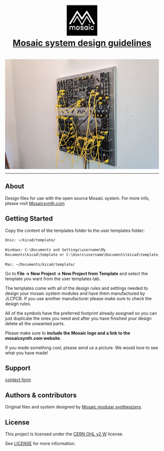 <h1 align="center">
  <a href="https://github.com/Mosaic-modular/mosaic-system-design-guidelines">
    <!-- Please provide path to your logo here -->
    <img src="docs/images/MMlogo3.png" alt="Logo" width="100" height="100">
    <br />
    Mosaic system design guidelines
  </a>
  
</h1>

<div align="center">
  <br />
    <img align="center" src="docs/images/IMG_20220603_103824384.jpg" alt="MM system" width="640" height="360">
  <br />
</div>



---

## About

Design files for use with the open source Mosaic system.
For more info, please visit <a href="https://mosaicsynth.com/index.php/system-info/">Mosaicsynth.com</a>

## Getting Started
Copy the content of the templates folder to the user templates folder:

    Unix: ~/kicad/template/

    Windows: C:\Documents and Settings\username\My Documents\kicad\template or C:\Users\username\Documents\kicad\template

    Mac: ~/Documents/kicad/template/

Go to <b> File → New Project → New Project from Template </b> and select the template you want from the user templates tab.

The templates come with all of the design rules and settings needed to design your mosaic system modules and have them manufactured by JLCPCB. If you use another manufacturer please make sure to check the design rules. 

All of the symbols have the preferred footprint already assigned so you can just duplicate the ones you need and after you have finished your design delete all the unwanted parts. 

Please make sure to <b>include the Mosaic logo and a link to the mosaicsynth.com website</b>. 

If you made something cool, please send us a picture. We would love to see what you have made!

## Support
<a href = "https://mosaicsynth.com/index.php/contact/"> contact form </a>

## Authors & contributors

Original files and system designed by [Mosaic modular synthesizers](https://github.com/Mosaic-modular).

## License

This project is licensed under the <a href="https://ohwr.org/cern_ohl_w_v2.pdf">CERN OHL v2 W</a> license. 

See [LICENSE](LICENSE) for more information.

